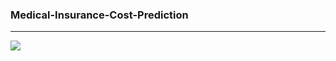 ### Medical-Insurance-Cost-Prediction
-----------
<img src="https://user-images.githubusercontent.com/32620288/193653781-6108c432-1ec6-43d2-93eb-a488b01de508.png" >

